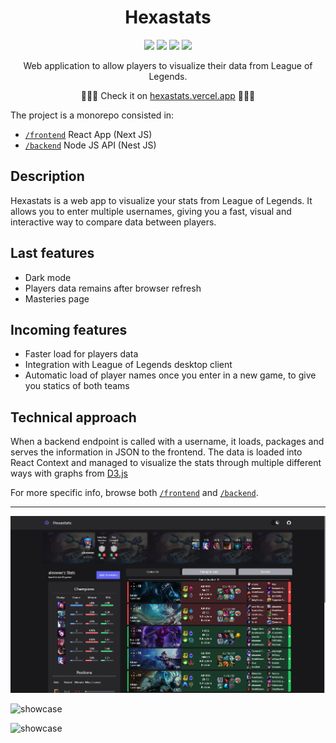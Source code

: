 <h1 align="center">Hexastats</h1>

<div align="center">
    <img src="https://img.shields.io/badge/made%20with-typescript-blue" />
    <img src="https://img.shields.io/badge/backend-nest%20js-ea2845" />
    <img src="https://img.shields.io/badge/frontend-next%20js-black" />
    <img src="https://img.shields.io/badge/styles-tailwindcss-ff69b4" />
</div>
<p align="center">Web application to allow players to visualize their data from League of Legends.</p>
<p align="center">🎉🎉🎉 Check it on <a href="https://hexastats.vercel.app" target="_blank">hexastats.vercel.app</a> 🎉🎉🎉</p>


The project is a monorepo consisted in:

* [`/frontend`](https://github.com/dawichi/hexastats/tree/main/frontend)  React App (Next JS)
* [`/backend`](https://github.com/dawichi/hexastats/tree/main/backend) Node JS API (Nest JS)



## Description

Hexastats is a web app to visualize your stats from League of Legends. It allows you to enter multiple usernames, giving you a fast, visual and interactive way to compare data between players.

## Last features

* Dark mode
* Players data remains after browser refresh
* Masteries page

## Incoming features

* Faster load for players data
* Integration with League of Legends desktop client
* Automatic load of player names once you enter in a new game, to give you statics of both teams

## Technical approach
When a backend endpoint is called with a username, it loads, packages and serves the information in JSON to the frontend. The data is loaded into React Context and managed to visualize the stats through multiple different ways with graphs from [D3.js](https://d3js.org/)

For more specific info, browse both [`/frontend`](https://github.com/dawichi/hexastats/tree/main/frontend) and [`/backend`](https://github.com/dawichi/hexastats/tree/main/backend).




---

![showcase](https://raw.githubusercontent.com/Dawichi/hexastats/main/showcase.png)


![showcase](https://raw.githubusercontent.com/Dawichi/hexastats/main/frontend/public/images/mastery.png)


![showcase](https://raw.githubusercontent.com/Dawichi/hexastats/main/frontend/public/images/compare.png)

